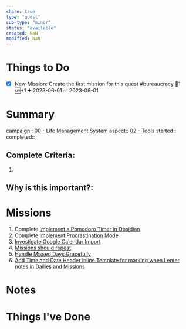 ```yaml
---
share: true
type: "quest"
sub-type: "minor"
status: "available"
created: NaN 
modified: NaN
---
```

 
 
# Things to Do
- [x] New Mission: Create the first mission for this quest #bureaucracy 🥄1 🆙+1 ➕ 2023-06-01 ✅ 2023-06-01
# Summary
campaign:: [00 - Life Management System](../00%20-%20Life%20Management%20System.md)
aspect:: [02 - Tools](./02%20-%20Tools.md)
started:: 
completed::
## Complete Criteria:
1. 

## Why is this important?:

# Missions
1. Complete [Implement a Pomodoro Timer in Obsidian](./Implement%20a%20Pomodoro%20Timer%20in%20Obsidian.md)
2. Complete [Implement Procrastination Mode](../03%20-%20Workflow/Implement%20Procrastination%20Mode.md)
3. [Investigate Google Calendar Import](./Investigate%20Google%20Calendar%20Import.md)
4. [Missions should repeat](../03%20-%20Workflow/Missions%20should%20repeat.md)
5. [Handle Missed Days Gracefully](../03%20-%20Workflow/Handle%20Missed%20Days%20Gracefully.md)
6. [Add Time and Date Header inline Template for marking when I enter notes in Dailies and Missions](./Add%20Time%20and%20Date%20Header%20inline%20Template%20for%20marking%20when%20I%20enter%20notes%20in%20Dailies%20and%20Missions.md)

# Notes

# Things I've Done